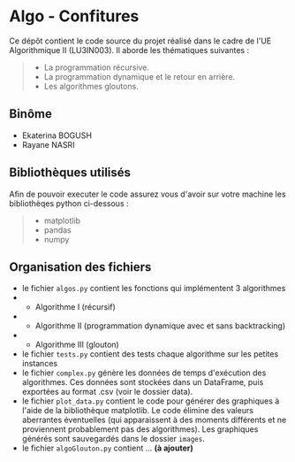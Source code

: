 # Algo - Confitures
Ce dépôt contient le code source du projet réalisé dans le cadre de l'UE Algorithmique II (LU3IN003). Il aborde les thématiques suivantes :  
> - La programmation récursive.  
> - La programmation dynamique et le retour en arrière.  
> - Les algorithmes gloutons.

## Binôme
- Ekaterina BOGUSH
- Rayane NASRI

## Bibliothèques utilisés
Afin de pouvoir executer le code assurez vous d'avoir sur votre machine les bibliothèqes python ci-dessous :
> - matplotlib
> - pandas
> - numpy

## Organisation des fichiers
- le fichier `algos.py` contient les fonctions qui implémentent 3 algorithmes
- - Algorithme I (récursif)
- - Algorithme II (programmation dynamique avec et sans backtracking)
- - Algorithme III (glouton)
- le fichier `tests.py` contient des tests chaque algorithme sur les petites instances
- le fichier `complex.py` génère les données de temps d'exécution des algorithmes. Ces données sont stockées dans un DataFrame, puis exportées au format .csv (voir le dossier data).
- le fichier `plot_data.py` contient le code pour générer des graphiques à l'aide de la bibliothèque matplotlib. Le code élimine des valeurs aberrantes éventuelles (qui apparaissent à des moments différents et ne proviennent probablement pas des algorithmes). Les graphiques générés sont sauvegardés dans le dossier `images`.
- le fichier `algoGlouton.py` contient ... **(à ajouter)**
